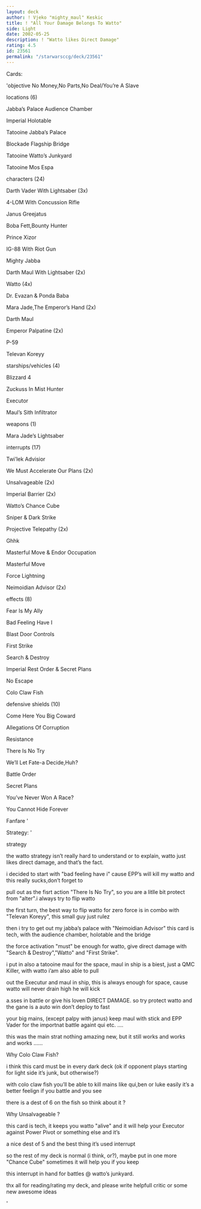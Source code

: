 ```yaml
---
layout: deck
author: ! Vjeko "mighty_maul" Keskic
title: ! "All Your Damage Belongs To Watto"
side: Light
date: 2002-05-25
description: ! "Watto likes Direct Damage"
rating: 4.5
id: 23561
permalink: "/starwarsccg/deck/23561"
---
```

Cards: 

'objective 	 	No Money,No Parts,No Deal/You’re A Slave



locations (6)


Jabba’s Palace  Audience Chamber

Imperial Holotable

Tatooine  Jabba’s Palace

Blockade Flagship  Bridge

Tatooine  Watto’s Junkyard

Tatooine  Mos Espa




characters (24)


Darth Vader With Lightsaber (3x)

4-LOM With Concussion Rifle

Janus Greejatus

Boba Fett,Bounty Hunter

Prince Xizor

IG-88 With Riot Gun

Mighty Jabba

Darth Maul With Lightsaber (2x)

Watto (4x)

Dr. Evazan & Ponda Baba

Mara Jade,The Emperor’s Hand (2x)

Darth Maul

Emperor Palpatine (2x)

P-59

Televan Koreyy 


starships/vehicles (4)


Blizzard 4

Zuckuss In Mist Hunter

Executor

Maul’s Sith Infiltrator 



weapons (1)


Mara Jade’s Lightsaber


interrupts (17)


Twi’lek Advisior

We Must Accelerate Our Plans (2x)

Unsalvageable (2x)

Imperial Barrier (2x)

Watto’s Chance Cube

Sniper & Dark Strike

Projective Telepathy (2x)

Ghhk

Masterful Move & Endor Occupation

Masterful Move 

Force Lightning 

Neimoidian Advisor (2x)




effects (8)


Fear Is My Ally

Bad Feeling Have I

Blast Door Controls

First Strike

Search & Destroy

Imperial Rest Order & Secret Plans

No Escape

Colo Claw Fish


defensive shields (10)


Come Here You Big Coward

Allegations Of Corruption

Resistance

There Is No Try

We’ll Let Fate-a Decide,Huh?

Battle Order

Secret Plans

You’ve Never Won A Race?

You Cannot Hide Forever

Fanfare '

Strategy: '

strategy  


the watto strategy isn’t really hard to understand or to explain, watto just likes direct damage, and that’s the fact.

i decided to start with "bad feeling have i" cause EPP’s will kill my watto and this really sucks,don’t forget to 

pull out as the fisrt action "There Is No Try", so you are a litlle bit protect from "alter".i always try to flip watto

the first turn, the best way to flip watto for zero force is in combo with "Televan Koreyy", this small guy just rulez

then i try to get out my jabba’s palace with "Neimoidian Advisor" this card is tech, with the audience chamber, holotable and the bridge

the force activation "must" be enough for watto, give direct damage with "Search & Destroy","Watto" and "First Strike".

i put in also a tatooine maul for the space, maul in ship is a biest, just a QMC Killer, with watto i’am also able to pull

out the Executur and maul in ship, this is always enough for space, cause watto will never drain high he will kick 

a.sses in battle or give his loven DIRECT DAMAGE. so try protect watto and the gane is a auto win don’t deploy to fast

your big mains, (except palpy with janus) keep maul with stick and EPP Vader for the importnat battle againt qui etc. ....


this was the main strat nothing amazing new, but it still works and works and works ......



Why Colo Claw Fish?


i think this card must be in every dark deck (ok if opponent plays starting for light side it’s junk, but otherwise?)

with colo claw fish you’ll be able to kill mains like qui,ben or luke easily it’s a better feelign if you battle and you see 

there is a dest of 6 on the fish so think about it ?



Why Unsalvageable ?


this card is tech, it keeps you watto "alive" and it will help your Executor against Power Pivot or something else and it’s 

a nice dest of 5 and the best thing it’s used interrupt


so the rest of my deck is normal (i think, or?), maybe put in one more "Chance Cube" sometimes it will help you if you keep

this interrupt in hand for battles @ watto’s junkyard.



thx all for reading/rating my deck, and please write helpfull critic or some new awesome ideas










'
